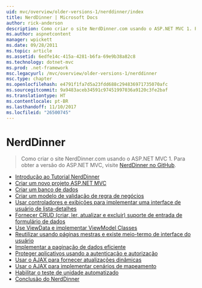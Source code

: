 ```yaml
---
uid: mvc/overview/older-versions-1/nerddinner/index
title: NerdDinner | Microsoft Docs
author: rick-anderson
description: Como criar o site NerdDinner.com usando o ASP.NET MVC 1. Para obter a versão do ASP.NET MVC 3, visite nerddinner no GitHub.
ms.author: aspnetcontent
manager: wpickett
ms.date: 09/28/2011
ms.topic: article
ms.assetid: 6edfe14c-415a-4281-b6fa-69e9b38a82c8
ms.technology: dotnet-mvc
ms.prod: .net-framework
msc.legacyurl: /mvc/overview/older-versions-1/nerddinner
msc.type: chapter
ms.openlocfilehash: e4791f1fa7d5a23fdd688c294836971735070afc
ms.sourcegitcommit: 9a9483aceb34591c97451997036a9120c3fe2baf
ms.translationtype: HT
ms.contentlocale: pt-BR
ms.lasthandoff: 11/10/2017
ms.locfileid: "26500745"
---
```

<a name="nerddinner"></a>NerdDinner
====================
> Como criar o site NerdDinner.com usando o ASP.NET MVC 1. Para obter a versão do ASP.NET MVC, visite [NerdDinner no GitHub](https://github.com/AspNetMVPSamples/NerdDinner).


- [Introdução ao Tutorial NerdDinner](introducing-the-nerddinner-tutorial.md)
- [Criar um novo projeto ASP.NET MVC](create-a-new-aspnet-mvc-project.md)
- [Criar um banco de dados](create-a-database.md)
- [Criar um modelo de validação de regra de negócios](build-a-model-with-business-rule-validations.md)
- [Usar controladores e exibições para implementar uma interface de usuário de lista-detalhes](use-controllers-and-views-to-implement-a-listingdetails-ui.md)
- [Fornecer CRUD (criar, ler, atualizar e excluir) suporte de entrada de formulário de dados](provide-crud-create-read-update-delete-data-form-entry-support.md)
- [Use ViewData e implementar ViewModel Classes](use-viewdata-and-implement-viewmodel-classes.md)
- [Reutilizar usando páginas mestras e existe meio-termo de interface do usuário](re-use-ui-using-master-pages-and-partials.md)
- [Implementar a paginação de dados eficiente](implement-efficient-data-paging.md)
- [Proteger aplicativos usando a autenticação e autorização](secure-applications-using-authentication-and-authorization.md)
- [Usar o AJAX para fornecer atualizações dinâmicas](use-ajax-to-deliver-dynamic-updates.md)
- [Usar o AJAX para implementar cenários de mapeamento](use-ajax-to-implement-mapping-scenarios.md)
- [Habilitar o teste de unidade automatizado](enable-automated-unit-testing.md)
- [Conclusão do NerdDinner](nerddinner-wrap-up.md)
